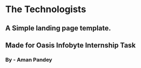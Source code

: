 # The Technologists
## A Simple landing page template.
## Made for Oasis Infobyte Internship Task  
### By - Aman Pandey